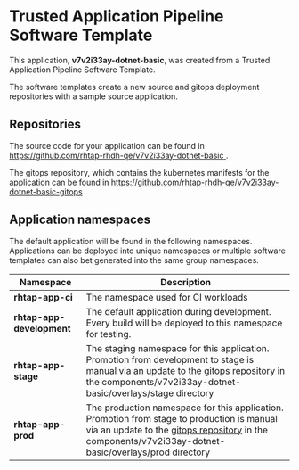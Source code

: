 # Trusted Application Pipeline Software Template

This application, **v7v2i33ay-dotnet-basic**, was created from a Trusted Application Pipeline Software Template.

The software templates create a new source and gitops deployment repositories with a sample source application. 

## Repositories

The source code for your application can be found in [https://github.com/rhtap-rhdh-qe/v7v2i33ay-dotnet-basic ](https://github.com/rhtap-rhdh-qe/v7v2i33ay-dotnet-basic ).
 
The gitops repository, which contains the kubernetes manifests for the application can be found in 
[https://github.com/rhtap-rhdh-qe/v7v2i33ay-dotnet-basic-gitops ](https://github.com/rhtap-rhdh-qe/v7v2i33ay-dotnet-basic-gitops ) 

## Application namespaces 

The default application will be found in the following namespaces. Applications can be deployed into unique namespaces or multiple software templates can also bet generated into the same group namespaces.  

|  Namespace   |  Description   |  
| -------- | -------- |
| **rhtap-app-ci** | The namespace used for CI workloads |
| **rhtap-app-development** | The default application during development. Every build will be deployed to this namespace for testing. |
| **rhtap-app-stage** | The staging namespace for this application. Promotion from development to stage is manual via an update to the [gitops repository](https://github.com/rhtap-rhdh-qe/v7v2i33ay-dotnet-basic-gitops ) in the components/v7v2i33ay-dotnet-basic/overlays/stage directory |
| **rhtap-app-prod** | The production namespace for this application. Promotion from stage to production is manual via an update to the [gitops repository](https://github.com/rhtap-rhdh-qe/v7v2i33ay-dotnet-basic-gitops ) in the components/v7v2i33ay-dotnet-basic/overlays/prod directory |